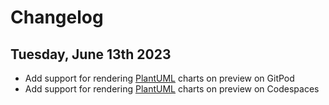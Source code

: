 # Changelog

## Tuesday, June 13th 2023

- Add support for rendering [PlantUML](https://plantuml.com/) charts on preview on GitPod
- Add support for rendering [PlantUML](https://plantuml.com/) charts on preview on Codespaces